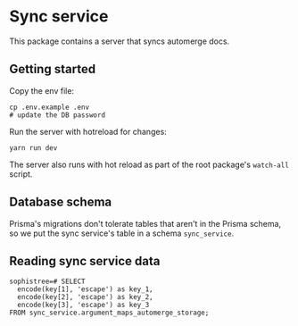 # Sync service

This package contains a server that syncs automerge docs.

## Getting started

Copy the env file:

```shell
cp .env.example .env
# update the DB password
```

Run the server with hotreload for changes:

```shell
yarn run dev
```

The server also runs with hot reload as part of the root package's `watch-all` script.

## Database schema

Prisma's migrations don't tolerate tables that aren't in the Prisma schema,
so we put the sync service's table in a schema `sync_service`.

## Reading sync service data

```psql
sophistree=# SELECT
  encode(key[1], 'escape') as key_1,
  encode(key[2], 'escape') as key_2,
  encode(key[3], 'escape') as key_3
FROM sync_service.argument_maps_automerge_storage;
```
